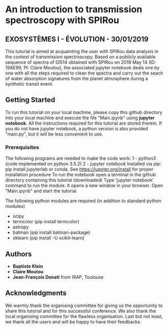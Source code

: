 # An introduction to transmission spectroscopy with SPIRou
## EXOSYSTÈMES I - ÉVOLUTION - 30/01/2019

This tutorial is aimed at acquainting the user with SPIRou data analysis in the context of transmission spectroscopy.
Based on a publicly available sequence of spectra of Gl514 obtained with SPIRou on 2019 May 14 (ID: 19AE99, PI: Claire Moutou),
the associated jupyter notebook deals one by one with all the steps required to clean the spectra and carry out the seach of
water absorption signatures from the planet atmosphere during a synthetic transit event. 


## Getting Started

To run this tutorial on your local machine, please copy this github directory into your local machine and execute the file
"Main.ipynb" using **jupyter notebook**. All the instructions required for this tutorial are stored therein. If you do not have
jupyter notebook, a python version is also provided "main.py", but it will be less convenient to use.


### Prerequisites

The following programs are needed to make the code work:
1 - python3 (code implemented on python 3.5.2)
2 - jupyter notebook 
    Installed via pip: pip install jupyterlab
    or conda. See https://jupyter.org/install for proper installation procedure
    To run the notebook open a terminal in the github directory containing this tutorial (downloaded)
    Type 'jupyter notebook' command to run the module. It opens a new window in your browser.
    Open "Main.ipynb" and start the tutorial.
    
The following python modules are required (in addition to standard python modules)
  - scipy
  - termcolor (pip install termcolor)
  - astropy
  - batman (pip install batman-package)
  - sklearn (pip install -U scikit-learn)
  


  
  
## Authors

* **Baptiste Klein**
* **Claire Moutou**
* **Jean-François Donati**
from IRAP, Toulouse

  
  
## Acknowledgments
We warmly thank the organising committee for giving us the opportunity to share this tutorial and for this successful conference.
We also thank the local organising committee for the flawless organisation.
Last but not least, we thank all the users and will be happy to have their feedbacks.
